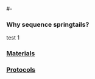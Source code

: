 #-
### Why sequence springtails? 
test 1
### [Materials](https://docs.google.com/spreadsheets/d/1JDUi6u-Q9zlx3uk2XESR0rLhJni3TZ32g9bYmvwadkU/edit?usp=sharing)
### [Protocols](https://docs.google.com/document/d/1-IAqdoOBckcC2cETDoW96KVJZo19VDv3pWvpuIpeYq4/edit?usp=sharing)

